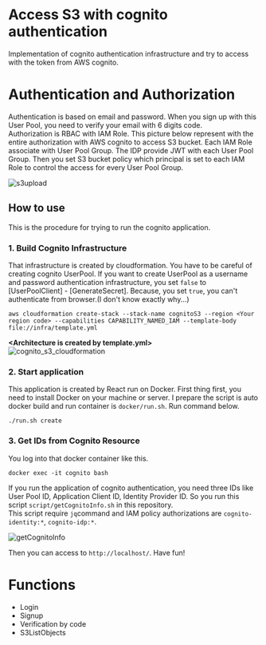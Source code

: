 # Access S3 with cognito authentication
Implementation of cognito authentication infrastructure and try to access with the token from AWS cognito.

# Authentication and Authorization
Authentication is based on email and password. When you sign up with this User Pool, you need to verify your email with 6 digits code.<br/>
Authorization is RBAC with IAM Role. This picture below represent with the entire authorization with AWS cognito to access S3 bucket. Each IAM Role associate with User Pool Group. The IDP provide JWT with each User Pool Group. Then you set S3 bucket policy which principal is set to each IAM Role to control the access for every User Pool Group.

![s3upload](https://user-images.githubusercontent.com/18078024/117998487-eb4ee700-b37e-11eb-9919-aa23b84e0d30.png)

## How to use
This is the procedure for trying to run the cognito application.

### 1. Build Cognito Infrastructure
That infrastructure is created by cloudformation. You have to be careful of creating cognito UserPool. If you want to create UserPool as a username and password authentication infrastructure, you set `false` to [UserPoolClient] - [GenerateSecret]. Because, you set `true`, you can't authenticate from browser.(I don't know exactly why...)

```
aws cloudformation create-stack --stack-name cognitoS3 --region <Your region code> --capabilities CAPABILITY_NAMED_IAM --template-body file://infra/template.yml
```
**\<Architecture is created by template.yml\>**
<br/>
![cognito_s3_cloudformation](https://user-images.githubusercontent.com/18078024/117558493-ee18b600-b0b8-11eb-9678-d2860cf7c7f1.png)

### 2. Start application
This application is created by React run on Docker. First thing first, you need to install Docker on your machine or server. I prepare the script is auto docker build and run container is `docker/run.sh`. Run command below.
```
./run.sh create
```

### 3. Get IDs from Cognito Resource
You log into that docker container like this.
```
docker exec -it cognito bash
```
If you run the application of cognito authentication, you need three IDs like User Pool ID, Application Client ID, Identity Provider ID. So you run this script `script/getCognitoInfo.sh` in this repository.<br/>
This script require `jq`command and IAM policy authorizations are `cognito-identity:*`,  `cognito-idp:*`.<br/>

![getCognitoInfo](https://user-images.githubusercontent.com/18078024/117558973-57e68f00-b0bc-11eb-81dc-ebd490f913bf.png)

Then you can access to `http://localhost/`. Have fun!

# Functions
- Login
- Signup
- Verification by code
- S3ListObjects
